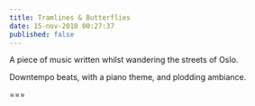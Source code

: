 ```yaml
---
title: Tramlines & Butterflies
date: 15-nov-2010 00:27:37
published: false
---
```


A piece of music written whilst wandering the streets of Oslo.

Downtempo beats, with a piano theme, and plodding ambiance.

===


